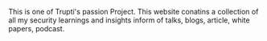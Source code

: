 This is one of Trupti's passion Project. This website conatins a collection of all my security learnings and insights inform of talks, blogs, article, white papers, podcast.
